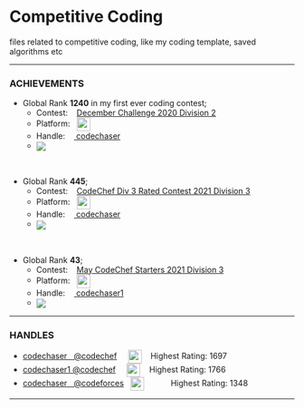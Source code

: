 # Competitive Coding
files related to competitive coding, like my coding template, saved algorithms etc

___

### ACHIEVEMENTS
* Global Rank **1240** in my first ever coding contest;
    * Contest: &nbsp;&nbsp; <a href="www.codechef.com/DEC20B">December Challenge 2020 Division 2</a>
    * Platform: &nbsp; <a href="www.codechef.com"><img align="center" src="https://logo.clearbit.com/codechef.com" alt="codechef" height="24" width="" padding="" /></a>
    * Handle: &nbsp;&nbsp;&nbsp;<a href="https://www.codechef.com/users/codechaser" target="blank"> codechaser</a>
    * <img align="center" src="https://user-images.githubusercontent.com/63065397/122634315-19041a00-d0fb-11eb-8db9-9dced957e9ca.png">


<br>

* Global Rank **445**;
    * Contest: &nbsp;&nbsp; <a href="www.codechef.com/CCRC21C">CodeChef Div 3 Rated Contest 2021 Division 3</a>
    * Platform: &nbsp; <a href="www.codechef.com"><img align="center" src="https://logo.clearbit.com/codechef.com" alt="codechef" height="24" width="" padding="" /></a>
    * Handle: &nbsp;&nbsp;&nbsp;<a href="https://www.codechef.com/users/codechaser" target="blank"> codechaser</a>
    * <img align="center" src="https://user-images.githubusercontent.com/63065397/122634260-c6c2f900-d0fa-11eb-885b-2067885bb574.png">

<br>

* Global Rank **43**;
    * Contest: &nbsp;&nbsp; <a href="www.codechef.com/START4C">May CodeChef Starters 2021 Division 3</a>
    * Platform: &nbsp; <a href="www.codechef.com"><img align="center" src="https://logo.clearbit.com/codechef.com" alt="codechef" height="24" width="" padding="" /></a>
    * Handle: &nbsp;&nbsp;&nbsp;<a href="https://www.codechef.com/users/codechaser1" target="blank"> codechaser1</a>
    * <img align="center" src="https://user-images.githubusercontent.com/63065397/122634236-a3984980-d0fa-11eb-9ea8-889acec7e7d7.png">






___
### HANDLES

* <a href="https://www.codechef.com/users/codechaser" target="blank"> codechaser &nbsp;&nbsp;@codechef</a> &nbsp; &nbsp; <a href="https://www.codechef.com/users/codechaser" target="blank"> <img align="center" src="https://logo.clearbit.com/codechef.com" alt="codechaser" height="24" width="" padding="" /></a>&nbsp;&nbsp;&nbsp; Highest Rating: 1697
* <a href="https://www.codechef.com/users/codechaser1" target="blank"> codechaser1 @codechef</a> &nbsp;&nbsp;&nbsp; <a href="https://www.codechef.com/users/codechaser1" target="blank">  <img align="center" src="https://logo.clearbit.com/codechef.com" alt="codechaser" height="24" width="" padding="" /></a>&nbsp;&nbsp;&nbsp; Highest Rating: 1766
* <a href="https://codeforces.com/profile/codechaser" target="blank">codechaser  &nbsp;&nbsp;@codeforces</a> &nbsp; <a href="https://codeforces.com/profile/codechaser" target="blank"><img align="center" src="https://logo.clearbit.com/codeforces.com" alt="codechaser" height="24" width="" /></a>&nbsp; &nbsp; &nbsp; &nbsp; &nbsp; &nbsp; Highest Rating: 1348

___
